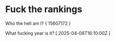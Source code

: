 # Fuck the rankings

Who the hell am I?
{ 15607172 }

What fucking year is it?
[ 2025-04-08T16:10:00Z ]
